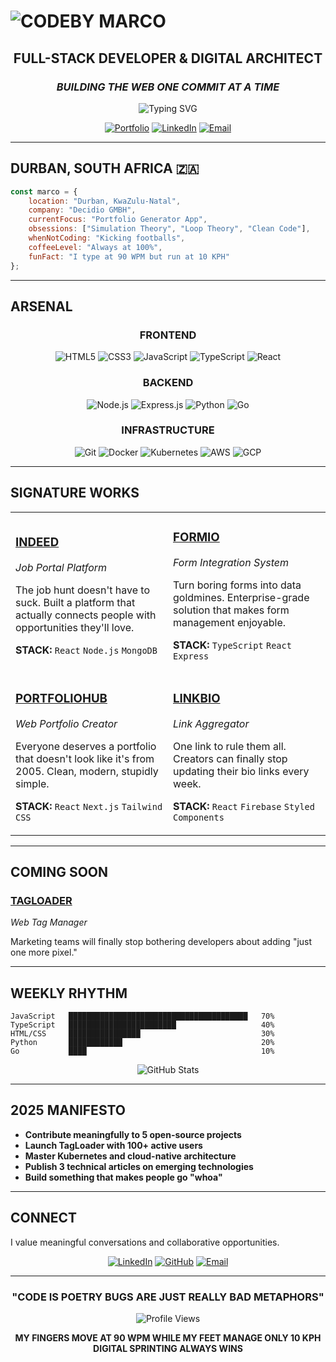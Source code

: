 # ![CODEBY MARCO](https://raw.githubusercontent.com/codebymarco/public-assets/main/codebymarco_logo_transparent_fixed.png)

<div align="center">

## **FULL-STACK DEVELOPER & DIGITAL ARCHITECT**
### *BUILDING THE WEB ONE COMMIT AT A TIME*

![Typing SVG](https://readme-typing-svg.herokuapp.com?font=Bebas+Neue&size=28&duration=3000&pause=1000&color=ffffff&center=true&vCenter=true&width=700&lines=WELCOME+TO+MY+DIGITAL+PLAYGROUND;CRAFTING+CODE+THAT+ACTUALLY+WORKS;ALWAYS+LEARNING+ALWAYS+BUILDING;LETS+MAKE+SOMETHING+AWESOME)

[![Portfolio](https://img.shields.io/badge/PORTFOLIO-CHECK_IT_OUT-000000?style=for-the-badge&labelColor=ffffff&color=000000)](https://iportfolio-console.vercel.app)
[![LinkedIn](https://img.shields.io/badge/LINKEDIN-LET'S_CONNECT-000000?style=for-the-badge&labelColor=ffffff&color=000000)](https://www.linkedin.com/in/miguelmarco-ramcharan-34b04a277)
[![Email](https://img.shields.io/badge/EMAIL-SAY_HELLO-000000?style=for-the-badge&labelColor=ffffff&color=000000)](mailto:miguelmarcoramcharan@gmail.com)

</div>

---

## **DURBAN, SOUTH AFRICA** 🇿🇦

```javascript
const marco = {
    location: "Durban, KwaZulu-Natal",
    company: "Decidio GMBH", 
    currentFocus: "Portfolio Generator App",
    obsessions: ["Simulation Theory", "Loop Theory", "Clean Code"],
    whenNotCoding: "Kicking footballs",
    coffeeLevel: "Always at 100%",
    funFact: "I type at 90 WPM but run at 10 KPH"
};
```

---

## **ARSENAL**

<div align="center">

### **FRONTEND**
![HTML5](https://img.shields.io/badge/HTML5-000000?style=flat-square&logo=html5&logoColor=white&labelColor=000000)
![CSS3](https://img.shields.io/badge/CSS3-000000?style=flat-square&logo=css3&logoColor=white&labelColor=000000)
![JavaScript](https://img.shields.io/badge/JavaScript-000000?style=flat-square&logo=javascript&logoColor=white&labelColor=000000)
![TypeScript](https://img.shields.io/badge/TypeScript-000000?style=flat-square&logo=typescript&logoColor=white&labelColor=000000)
![React](https://img.shields.io/badge/React-000000?style=flat-square&logo=react&logoColor=white&labelColor=000000)

### **BACKEND**
![Node.js](https://img.shields.io/badge/Node.js-000000?style=flat-square&logo=node.js&logoColor=white&labelColor=000000)
![Express.js](https://img.shields.io/badge/Express.js-000000?style=flat-square&logo=express&logoColor=white&labelColor=000000)
![Python](https://img.shields.io/badge/Python-000000?style=flat-square&logo=python&logoColor=white&labelColor=000000)
![Go](https://img.shields.io/badge/Go-000000?style=flat-square&logo=go&logoColor=white&labelColor=000000)

### **INFRASTRUCTURE**
![Git](https://img.shields.io/badge/Git-000000?style=flat-square&logo=git&logoColor=white&labelColor=000000)
![Docker](https://img.shields.io/badge/Docker-000000?style=flat-square&logo=docker&logoColor=white&labelColor=000000)
![Kubernetes](https://img.shields.io/badge/Kubernetes-000000?style=flat-square&logo=kubernetes&logoColor=white&labelColor=000000)
![AWS](https://img.shields.io/badge/AWS-000000?style=flat-square&logo=amazon-aws&logoColor=white&labelColor=000000)
![GCP](https://img.shields.io/badge/GCP-000000?style=flat-square&logo=google-cloud&logoColor=white&labelColor=000000)

</div>

---

## **SIGNATURE WORKS**

<table>
<tr>
<td width="50%">

### **[INDEED](https://indeed-console.vercel.app)**
*Job Portal Platform*

The job hunt doesn't have to suck. Built a platform that actually connects people with opportunities they'll love.

**STACK:** `React` `Node.js` `MongoDB`

</td>
<td width="50%">

### **[FORMIO](https://formio-console.vercel.app)**
*Form Integration System*

Turn boring forms into data goldmines. Enterprise-grade solution that makes form management enjoyable.

**STACK:** `TypeScript` `React` `Express`

</td>
</tr>
<tr>
<td width="50%">

### **[PORTFOLIOHUB](https://iportfolio-console.vercel.app)**
*Web Portfolio Creator*

Everyone deserves a portfolio that doesn't look like it's from 2005. Clean, modern, stupidly simple.

**STACK:** `React` `Next.js` `Tailwind CSS`

</td>
<td width="50%">

### **[LINKBIO](https://linkbio-console.vercel.app)**
*Link Aggregator*

One link to rule them all. Creators can finally stop updating their bio links every week.

**STACK:** `React` `Firebase` `Styled Components`

</td>
</tr>
</table>

---

## **COMING SOON**

### **[TAGLOADER](https://tag-console.vercel.app)**
*Web Tag Manager*

Marketing teams will finally stop bothering developers about adding "just one more pixel."

---

## **WEEKLY RHYTHM**

```text
JavaScript   ████████████████████████████████████████   70%
TypeScript   ████████████████████████                   40%
HTML/CSS     ████████████████                           30%
Python       ████████████                               20%
Go           ████                                       10%
```

<div align="center">

![GitHub Stats](https://github-readme-stats.vercel.app/api?username=codebymarco&show_icons=true&theme=dark&bg_color=000000&text_color=ffffff&icon_color=ffffff&title_color=ffffff)

</div>

---

## **2025 MANIFESTO**

- **Contribute meaningfully to 5 open-source projects**
- **Launch TagLoader with 100+ active users**  
- **Master Kubernetes and cloud-native architecture**
- **Publish 3 technical articles on emerging technologies**
- **Build something that makes people go "whoa"**

---

## **CONNECT**

I value meaningful conversations and collaborative opportunities.

<div align="center">

[![LinkedIn](https://img.shields.io/badge/LINKEDIN-000000?style=for-the-badge&logo=linkedin&logoColor=white&labelColor=000000)](https://www.linkedin.com/in/miguelmarco-ramcharan-34b04a277)
[![GitHub](https://img.shields.io/badge/GITHUB-000000?style=for-the-badge&logo=github&logoColor=white&labelColor=000000)](https://github.com/codebymarco)
[![Email](https://img.shields.io/badge/EMAIL-000000?style=for-the-badge&logo=gmail&logoColor=white&labelColor=000000)](mailto:miguelmarcoramcharan@gmail.com)

</div>

---

<div align="center">

### **"CODE IS POETRY BUGS ARE JUST REALLY BAD METAPHORS"**

![Profile Views](https://komarev.com/ghpvc/?username=codebymarco&color=000000&style=flat-square&label=PROFILE+VIEWS)

**MY FINGERS MOVE AT 90 WPM WHILE MY FEET MANAGE ONLY 10 KPH**  
**DIGITAL SPRINTING ALWAYS WINS**

</div>
